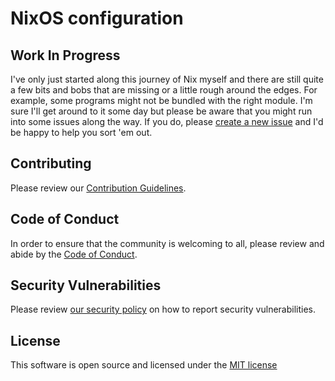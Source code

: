 # NixOS configuration


## Work In Progress

I've only just started along this journey of Nix myself and there are still quite a few bits and bobs that are missing or a little rough around the edges. For example, some programs might not be bundled with the right module. I'm sure I'll get around to it some day but please be aware that you might run into some issues along the way. If you do, please [create a new issue](https://github.com/99linesofcode/nixos-config/issues/new/choose) and I'd be happy to help you sort 'em out.

## Contributing

Please review our [Contribution Guidelines](https://github.com/99linesofcode/.github/blob/main/.github/CONTRIBUTING.md).

## Code of Conduct

In order to ensure that the community is welcoming to all, please review and abide by the [Code of Conduct](https://github.com/99linesofcode/.github?tab=coc-ov-file).

## Security Vulnerabilities

Please review [our security policy](https://github.com/99linesofcode/.github?tab=security-ov-file) on how to report security vulnerabilities.

## License

This software is open source and licensed under the [MIT license](https://github.com/99linesofcode/.github?tab=MIT-1-ov-file)
